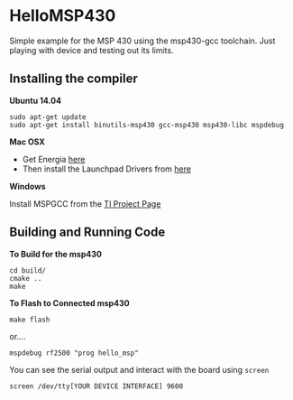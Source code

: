 HelloMSP430
===========

Simple example for the MSP 430 using the msp430-gcc toolchain. Just playing with device and testing out its limits.

Installing the compiler
------------------------
**Ubuntu 14.04**

    sudo apt-get update
    sudo apt-get install binutils-msp430 gcc-msp430 msp430-libc mspdebug
    
**Mac OSX**

* Get Energia [here](http://energia.nu/download/)
* Then install the Launchpad Drivers from [here](https://github.com/energia/Energia/wiki/Getting-Started)

**Windows**

Install MSPGCC from the [TI Project Page](http://sourceforge.net/projects/mspgcc/)

Building and Running Code
------------------------
**To Build for the msp430**
    
    cd build/
    cmake ..
    make 

**To Flash to Connected msp430**

    make flash
    
or....

    mspdebug rf2500 "prog hello_msp"

You can see the serial output and interact with the board using `screen`

    screen /dev/tty[YOUR DEVICE INTERFACE] 9600
